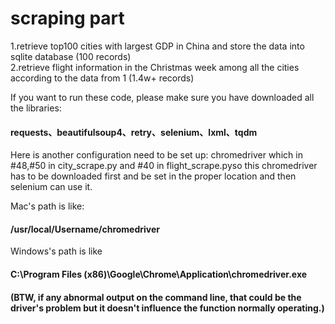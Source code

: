 # scraping part

1.retrieve top100 cities with largest GDP in China and store the data into sqlite database (100 records)</br>
2.retrieve flight information in the Christmas week among all the cities according to the data from 1 (1.4w+ records)


If you want to run these code, please make sure you have downloaded all the libraries:
#### requests、beautifulsoup4、retry、selenium、lxml、tqdm

Here is another configuration need to be set up: chromedriver which in #48,#50 in city_scrape.py and #40 in flight_scrape.pyso this chromedriver has to be downloaded first and be set in the proper location and then selenium can use it.

Mac's path is like:
#### /usr/local/Username/chromedriver</br>
Windows's path is like
#### C:\Program Files (x86)\Google\Chrome\Application\chromedriver.exe

#### (BTW, if any abnormal output on the command line, that could be the driver's problem but it doesn't influence the function normally operating.)






